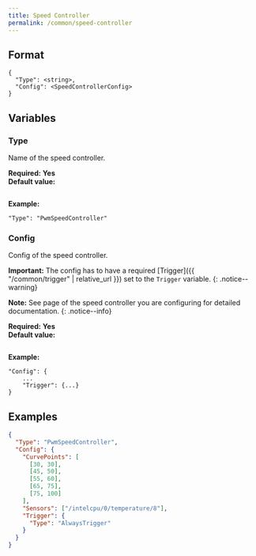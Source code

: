 ```yaml
---
title: Speed Controller
permalink: /common/speed-controller
---
```


## Format

~~~
{
  "Type": <string>,
  "Config": <SpeedControllerConfig>
}
~~~

## Variables

### Type
<div class="variable-block" markdown="block">

Name of the speed controller.

**Required:** **Yes**<br>
**Default value:**
~~~
~~~
**Example:**
~~~
"Type": "PwmSpeedController"
~~~

</div>

### Config
<div class="variable-block" markdown="block">

Config of the speed controller.

**Important:** The config has to have a required [Trigger]({{ "/common/trigger" | relative_url }}) set to the `Trigger` variable.
{: .notice--warning}

**Note:** See page of the speed controller you are configuring for detailed documentation.
{: .notice--info}

**Required:** **Yes**<br>
**Default value:**
~~~
~~~
**Example:**
~~~
"Config": {
    ...
    "Trigger": {...}
}
~~~

</div>

## Examples
~~~ json
{
  "Type": "PwmSpeedController", 
  "Config": {
    "CurvePoints": [
      [30, 30],
      [45, 50],
      [55, 60],
      [65, 75],
      [75, 100]
    ],
    "Sensors": ["/intelcpu/0/temperature/8"],
    "Trigger": {
      "Type": "AlwaysTrigger"
    }
  }
}
~~~